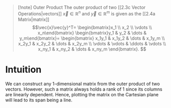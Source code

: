 >[!note] Outer Product
>The outer product of two [[2.3c Vector Operations|vectors]] $\vec{x} \in \mathbb{R}^n$ and $\vec{y} \in \mathbb{R}^m$ is given as the [[2.4a Matrix|matrix]]
>$$\vec{x}\vec{y}^T=
>\begin{bmatrix}x_1 \\ x_2 \\ \vdots \\ x_n\end{bmatrix}
>\begin{bmatrix}y_1 & y_2 & \dots & y_m\end{bmatrix}=
>\begin{bmatrix}
>x_1y_1 & x_1y_2 & \dots & x_1y_m \\
>x_2y_1 & x_2y_2 & \dots & x_2y_m \\
>\vdots & \vdots & \ddots & \vdots \\
>x_ny_1 & x_ny_2 & \dots & x_ny_m
>\end{bmatrix}.
>$$

# Intuition
We can construct any 1-dimensional matrix from the outer product of two vectors. However, such a matrix always holds a rank of 1 since its columns are linearly dependent. Hence, plotting the matrix on the Cartesian plane will lead to its span being a line.